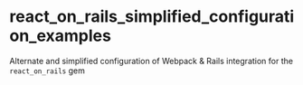# react_on_rails_simplified_configuration_examples
Alternate and simplified configuration of Webpack &amp; Rails integration for the `react_on_rails` gem
